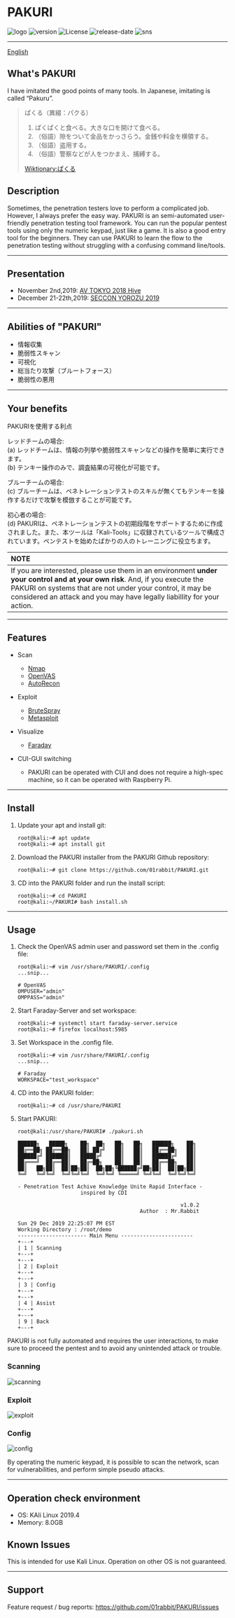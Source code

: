 # PAKURI

![logo](https://user-images.githubusercontent.com/16553787/70399114-c4db9c80-1a64-11ea-8d8e-5cf2f4f43ee0.png)
![version](https://img.shields.io/github/v/tag/01rabbit/PAKURI?label=Version)
![License](https://img.shields.io/github/license/01rabbit/PAKURI)
![release-date](https://img.shields.io/github/release-date/01rabbit/PAKURI)
![sns](https://img.shields.io/twitter/follow/PAKURI9?label=PAKURI&style=social)

---

[English](README.md)

## What's PAKURI

I have imitated the good points of many tools.  In Japanese, imitating is called “Pakuru”.
> ぱくる（異綴：パクる）
>
> 1. ぱくぱくと食べる。大きな口を開けて食べる。
> 2. （俗語）隙をついて金品をかっさらう。金銭や料金を横領する。
> 3. （俗語）盗用する。
> 4. （俗語）警察などが人をつかまえ、捕縛する。  
>
> [Wiktionary:ぱくる](https://ja.wiktionary.org/wiki/%E3%81%B1%E3%81%8F%E3%82%8B "ぱくる")

## Description

Sometimes, the penetration testers love to perform a complicated job. However, I always prefer the easy way. PAKURI is an semi-automated user-friendly penetration testing tool framework. You can run the popular pentest tools using only the numeric keypad, just like a game. It is also a good entry tool for the beginners. They can use PAKURI to learn the flow to the penetration testing without struggling with a confusing command line/tools.

---

## Presentation

* November 2nd,2019: [AV TOKYO 2018 Hive](http://ja.avtokyo.org/avtokyo2019/event)
* December 21-22th,2019: [SECCON YOROZU 2019](https://www.seccon.jp/2019/akihabara/)

---

## Abilities of "PAKURI"

* 情報収集
* 脆弱性スキャン
* 可視化
* 総当たり攻撃（ブルートフォース）
* 脆弱性の悪用

---

## Your benefits

PAKURIを使用する利点  

レッドチームの場合:  
  (a) レッドチームは、情報の列挙や脆弱性スキャンなどの操作を簡単に実行できます。  
  (b) テンキー操作のみで、調査結果の可視化が可能です。

ブルーチームの場合:  
  (c) ブルーチームは、ペネトレーションテストのスキルが無くてもテンキーを操作するだけで攻撃を模倣することが可能です。  

初心者の場合:  
  (d) PAKURIは、ペネトレーションテストの初期段階をサポートするために作成されました。また、本ツールは「Kali-Tools」に収録されているツールで構成されています。ペンテストを始めたばかりの人のトレーニングに役立ちます。

|**NOTE**  |
|:----------------|
|If you are interested, please use them in an environment **under your control and at your own risk**. And, if you execute the PAKURI on systems that are not under your control, it may be considered an attack and you may have legally liabillity for your action.|

---

## Features

* Scan
  * [Nmap](https://tools.kali.org/information-gathering/nmap)
  * [OpenVAS](https://tools.kali.org/vulnerability-analysis/openvas)
  * [AutoRecon](https://github.com/Tib3rius/AutoRecon.git)

* Exploit
  * [BruteSpray](https://tools.kali.org/password-attacks/brutespray)
  * [Metasploit](https://tools.kali.org/exploitation-tools/metasploit-framework)
* Visualize
  * [Faraday](https://github.com/infobyte/faraday.git)
* CUI-GUI switching
  * PAKURI can be operated with CUI and does not require a high-spec machine, so it can be operated with Raspberry Pi.

---

## Install

1. Update your apt and install git:  

    ```shell
    root@kali:~# apt update
    root@kali:~# apt install git
    ```

2. Download the PAKURI installer from the PAKURI Github repository:

    ```shell
    root@kali:~# git clone https://github.com/01rabbit/PAKURI.git
    ```

3. CD into the PAKURI folder and run the install script:

    ```shell
    root@kali:~# cd PAKURI  
    root@kali:~/PAKURI# bash install.sh
    ```

---

## Usage

1. Check the OpenVAS admin user and password set them in the .config file:

    ```shell
    root@kali:~# vim /usr/share/PAKURI/.config
    ...snip...

    # OpenVAS
    OMPUSER="admin"
    OMPPASS="admin"
    ```

2. Start Faraday-Server and set workspace:

    ```shell
    root@kali:~# systemctl start faraday-server.service  
    root@kali:~# firefox localhost:5985
    ```

3. Set Workspace in the .config file.

    ```shell
    root@kali:~# vim /usr/share/PAKURI/.config
    ...snip...

    # Faraday
    WORKSPACE="test_workspace"
    ```

4. CD into the PAKURI folder:

    ```shell
    root@kali:~# cd /usr/share/PAKURI
    ```

5. Start PAKURI:

    ```shell
    root@kali:/usr/share/PAKURI# ./pakuri.sh

    ██████╗   █████╗    ██╗  ██╗   ██╗   ██╗   ██████╗    ██╗
    ██╔══██╗ ██╔══██╗   ██║ ██╔╝   ██║   ██║   ██╔══██╗   ██║
    ██████╔╝ ███████║   █████╔╝    ██║   ██║   ██████╔╝   ██║
    ██╔═══╝  ██╔══██║   ██╔═██╗    ██║   ██║   ██╔══██╗   ██║
    ██║   ██╗██║  ██║██╗██║  ██╗██╗╚██████╔╝██╗██║  ██║██╗██║
    ╚═╝   ╚═╝╚═╝  ╚═╝╚═╝╚═╝  ╚═╝╚═╝ ╚═════╝ ╚═╝╚═╝  ╚═╝╚═╝╚═╝

    - Penetration Test Achive Knowledge Unite Rapid Interface -
                        inspired by CDI

                                                        v1.0.2
                                           Author  : Mr.Rabbit

    Sun 29 Dec 2019 22:25:07 PM EST
    Working Directory : /root/demo
    ---------------------- Main Menu -----------------------
    +---+
    | 1 | Scanning
    +---+
    +---+
    | 2 | Exploit
    +---+
    +---+
    | 3 | Config
    +---+
    +---+
    | 4 | Assist
    +---+
    +---+
    | 9 | Back
    +---+
    ```

PAKURI is not fully automated and requires the user interactions, to make sure to proceed the pentest and to avoid any unintended attack or trouble.

### Scanning

![scanning](https://user-images.githubusercontent.com/16553787/71568958-dc132480-2b0e-11ea-97b0-13989b045ce2.png)

### Exploit

![exploit](https://user-images.githubusercontent.com/16553787/71568975-0238c480-2b0f-11ea-9092-010b78e34bd1.png)

### Config

![config](https://user-images.githubusercontent.com/16553787/71568995-1ed4fc80-2b0f-11ea-9afe-315a055b8a76.png)

By operating the numeric keypad, it is possible to scan the network, scan for vulnerabilities, and perform simple pseudo attacks.

---

## Operation check environment

* OS: KAli Linux 2019.4
* Memory: 8.0GB

## Known Issues

This is intended for use Kali Linux. Operation on other OS is not guaranteed.

---

## Support

Feature request / bug reports: <https://github.com/01rabbit/PAKURI/issues>
